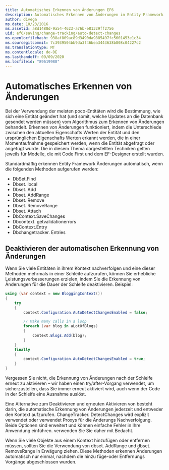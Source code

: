 ```yaml
---
title: Automatisches Erkennen von Änderungen EF6
description: Automatisches Erkennen von Änderungen in Entity Framework 6
author: divega
ms.date: 10/23/2016
ms.assetid: a8d1488d-9a54-4623-a76b-e81329ff2756
uid: ef6/saving/change-tracking/auto-detect-changes
ms.openlocfilehash: 938af809ac89d3490da9885497fc5601453e1c34
ms.sourcegitcommit: 7c3939504bb9da3f46bea3443638b808c04227c2
ms.translationtype: MT
ms.contentlocale: de-DE
ms.lasthandoff: 09/09/2020
ms.locfileid: "89619988"
---
```

# <a name="automatic-detect-changes"></a>Automatisches Erkennen von Änderungen
Bei der Verwendung der meisten poco-Entitäten wird die Bestimmung, wie sich eine Entität geändert hat (und somit, welche Updates an die Datenbank gesendet werden müssen) vom Algorithmus zum Erkennen von Änderungen behandelt. Erkennen von Änderungen funktioniert, indem die Unterschiede zwischen den aktuellen Eigenschafts Werten der Entität und den ursprünglichen Eigenschafts Werten erkannt werden, die in einer Momentaufnahme gespeichert werden, wenn die Entität abgefragt oder angefügt wurde. Die in diesem Thema dargestellten Techniken gelten jeweils für Modelle, die mit Code First und dem EF-Designer erstellt wurden.  

Standardmäßig erkennen Entity Framework Änderungen automatisch, wenn die folgenden Methoden aufgerufen werden:  

- DbSet.Find  
- Dbset. local  
- Dbset. Add  
- Dbset. AddRange
- Dbset. Remove  
- Dbset. RemoveRange
- Dbset. Attach  
- DbContext.SaveChanges  
- Dbcontext. getvalidationerrors  
- DbContext.Entry  
- Dbchangetracker. Entries  

## <a name="disabling-automatic-detection-of-changes"></a>Deaktivieren der automatischen Erkennung von Änderungen  

Wenn Sie viele Entitäten in ihrem Kontext nachverfolgen und eine dieser Methoden mehrmals in einer Schleife aufzurufen, können Sie erhebliche Leistungsverbesserungen erzielen, indem Sie die Erkennung von Änderungen für die Dauer der Schleife deaktivieren. Beispiel:  

``` csharp
using (var context = new BloggingContext())
{
    try
    {
        context.Configuration.AutoDetectChangesEnabled = false;

        // Make many calls in a loop
        foreach (var blog in aLotOfBlogs)
        {
            context.Blogs.Add(blog);
        }
    }
    finally
    {
        context.Configuration.AutoDetectChangesEnabled = true;
    }
}
```  

Vergessen Sie nicht, die Erkennung von Änderungen nach der Schleife erneut zu aktivieren – wir haben einen try/after-Vorgang verwendet, um sicherzustellen, dass Sie immer erneut aktiviert wird, auch wenn der Code in der Schleife eine Ausnahme auslöst.  

Eine Alternative zum Deaktivieren und erneuten Aktivieren von besteht darin, die automatische Erkennung von Änderungen jederzeit und entweder den Kontext aufzurufen. ChangeTracker. DetectChanges wird explizit verwendet oder verwendet Proxys für die Änderungs Nachverfolgung. Beide Optionen sind erweitert und können einfache Fehler in Ihre Anwendung einführen. verwenden Sie Sie daher mit Bedacht.  

Wenn Sie viele Objekte aus einem Kontext hinzufügen oder entfernen müssen, sollten Sie die Verwendung von dbset. AddRange und dbset. RemoveRange in Erwägung ziehen. Diese Methoden erkennen Änderungen automatisch nur einmal, nachdem die hinzu füge-oder Entfernungs Vorgänge abgeschlossen wurden. 
